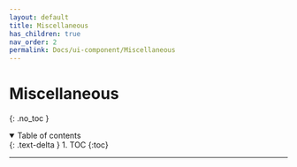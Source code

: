 ```yaml
---
layout: default
title: Miscellaneous
has_children: true
nav_order: 2
permalink: Docs/ui-component/Miscellaneous
---
```


# Miscellaneous

{: .no_toc }

<details open markdown="block">
  <summary>
    Table of contents
  </summary>
  {: .text-delta }
1. TOC
{:toc}
</details>

---